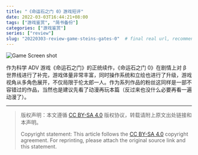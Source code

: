```yaml
---
title: "《命运石之门 0》游戏短评"
date: 2022-03-03T16:44:21+08:00
tags: ["游戏鉴赏", "简书备份"]
categories: ["游戏鉴赏"]
series: ["review"]
slug: "20220303-review-game-steins-gates-0"  # final real url, recommend: start by date, follow lower case words with hyphen splitter. E.g., `20230316-text-title`
---
```


![Game Screen shot](/img/posts/9835942-e3e693858aaf2d88.jpg)


作为科学 ADV 游戏《命运石之门》的正统续作，《命运石之门 0》在剧情上对 β 世界线进行了补完，游戏体量非常丰富，同时操作系统和立绘也进行了升级，游戏视角从多角色展开，不仅局限于伦太郎一人。作为系列作品的粉丝这同样是一部不容错过的作品，当然也是建议先看了动漫再玩本篇（反过来也没什么必要再看一遍动漫了）。

---

> 版权声明：本文遵循 [CC BY-SA 4.0](https://creativecommons.org/licenses/by-sa/4.0/deed.zh) 版权协议，转载请附上原文出处链接和本声明。
>
> Copyright statement: This article follows the [CC BY-SA 4.0](https://creativecommons.org/licenses/by-sa/4.0/deed.en) copyright agreement. For reprinting, please attach the original source link and this statement.
